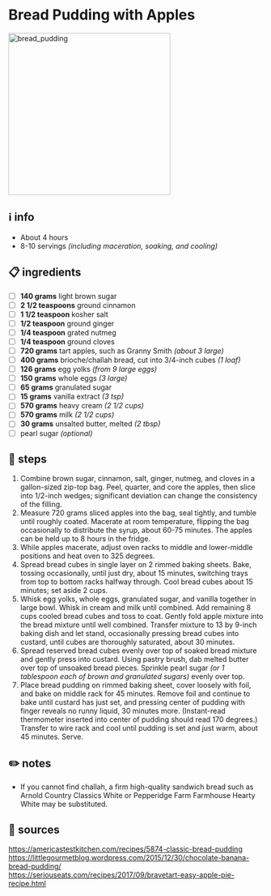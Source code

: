 # Bread Pudding with Apples
<img src="https://www.willcookforsmiles.com/wp-content/uploads/2016/09/Apple-Pie-Bread-Pudding-4-from-willcookforsmiles.com_.jpg" alt="bread_pudding" width="320"/>  

## ℹ️ info
* About 4 hours  
* 8-10 servings *(including maceration, soaking, and cooling)*  

## 📋 ingredients
- [ ] **140	grams**	light brown sugar
- [ ] **2 1/2	teaspoons**	ground cinnamon
- [ ] **1 1/2	teaspoon**	kosher salt
- [ ] **1/2	teaspoon**	ground ginger
- [ ] **1/4	teaspoon**	grated nutmeg
- [ ] **1/4	teaspoon**	ground cloves
- [ ] **720	grams**	tart apples, such as Granny Smith *(about 3 large)*
- [ ] **400	grams**	brioche/challah bread, cut into 3/4-inch cubes *(1 loaf)*
- [ ] **126	grams**	egg yolks *(from 9 large eggs)*
- [ ] **150	grams**	whole eggs *(3 large)*
- [ ] **65	grams**	granulated sugar
- [ ] **15	grams**	vanilla extract *(3 tsp)*
- [ ] **570	grams**	heavy cream *(2 1/2 cups)*
- [ ] **570	grams**	milk *(2 1/2 cups)*
- [ ] **30	grams**	unsalted butter, melted *(2 tbsp)*
- [ ] pearl sugar *(optional)*

## 🔪 steps
1. Combine brown sugar, cinnamon, salt, ginger, nutmeg, and cloves in a gallon-sized zip-top bag. Peel, quarter, and core the apples, then slice into 1/2-inch wedges; significant deviation can change the consistency of the filling.
2. Measure 720 grams sliced apples into the bag, seal tightly, and tumble until roughly coated. Macerate at room temperature, flipping the bag occasionally to distribute the syrup, about 60-75 minutes. The apples can be held up to 8 hours in the fridge.
3. While apples macerate, adjust oven racks to middle and lower-middle positions and heat oven to 325 degrees.
4. Spread bread cubes in single layer on 2 rimmed baking sheets. Bake, tossing occasionally, until just dry, about 15 minutes, switching trays from top to bottom racks halfway through. Cool bread cubes about 15 minutes; set aside 2 cups.
5. Whisk egg yolks, whole eggs, granulated sugar, and vanilla together in large bowl. Whisk in cream and milk until combined. Add remaining 8 cups cooled bread cubes and toss to coat. Gently fold apple mixture into the bread mixture until well combined. Transfer mixture to 13 by 9-inch baking dish and let stand, occasionally pressing bread cubes into custard, until cubes are thoroughly saturated, about 30 minutes.
6. Spread reserved bread cubes evenly over top of soaked bread mixture and gently press into custard. Using pastry brush, dab melted butter over top of unsoaked bread pieces. Sprinkle pearl sugar *(or 1 tablespoon each of brown and granulated sugars)* evenly over top.
7. Place bread pudding on rimmed baking sheet, cover loosely with foil, and bake on middle rack for 45 minutes. Remove foil and continue to bake until custard has just set, and pressing center of pudding with finger reveals no runny liquid, 30 minutes more. (Instant-read thermometer inserted into center of pudding should read 170 degrees.) Transfer to wire rack and cool until pudding is set and just warm, about 45 minutes. Serve.

## ✏️ notes
* If you cannot find challah, a firm high-quality sandwich bread such as Arnold Country Classics White or Pepperidge Farm Farmhouse Hearty White may be substituted.  

## 🔗 sources
https://americastestkitchen.com/recipes/5874-classic-bread-pudding  
https://littlegourmetblog.wordpress.com/2015/12/30/chocolate-banana-bread-pudding/  
https://seriouseats.com/recipes/2017/09/bravetart-easy-apple-pie-recipe.html  
